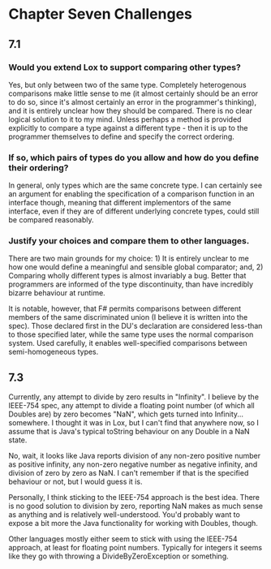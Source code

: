 # Chapter Seven Challenges

## 7.1

### Would you extend Lox to support comparing other types?

Yes, but only between two of the same type.  Completely heterogenous comparisons make little sense to me (it almost certainly should be an error to do so, since it's almost certainly an error in the programmer's thinking), and it is entirely unclear how they should be compared.  There is no clear logical solution to it to my mind.  Unless perhaps a method is provided explicitly to compare a type against a different type - then it is up to the programmer themselves to define and specify the correct ordering.


### If so, which pairs of types do you allow and how do you define their ordering?

In general, only types which are the same concrete type.  I can certainly see an argument for enabling the specification of a comparison function in an interface though, meaning that different implementors of the same interface, even if they are of different underlying concrete types, could still be compared reasonably.


### Justify your choices and compare them to other languages.

There are two main grounds for my choice:  1)  It is entirely unclear to me how one would define a meaningful and sensible global comparator; and, 2)  Comparing wholly different types is almost invariably a bug.  Better that programmers are informed of the type discontinuity, than have incredibly bizarre behaviour at runtime.

It is notable, however, that F# permits comparisons between different members of the same discriminated union (I believe it is written into the spec).  Those declared first in the DU's declaration are considered less-than to those specified later, while the same type uses the normal comparison system.  Used carefully, it enables well-specified comparisons between semi-homogeneous types.

## 7.3

Currently, any attempt to divide by zero results in "Infinity".  I believe by the IEEE-754 spec, any attempt to divide a floating point number (of which all Doubles are) by zero becomes "NaN", which gets turned into Infinity...  somewhere.  I thought it was in Lox, but I can't find that anywhere now, so I assume that is Java's typical toString behaviour on any Double in a NaN state.

No, wait, it looks like Java reports division of any non-zero positive number as positive infinity, any non-zero negative number as negative infinity, and division of zero by zero as NaN.  I can't remember if that is the specified behaviour or not, but I would guess it is.

Personally, I think sticking to the IEEE-754 approach is the best idea.  There is no good solution to division by zero, reporting NaN makes as much sense as anything and is relatively well-understood.  You'd probably want to expose a bit more the Java functionality for working with Doubles, though.

Other languages mostly either seem to stick with using the IEEE-754 approach, at least for floating point numbers.  Typically for integers it seems like they go with throwing a DivideByZeroException or something.